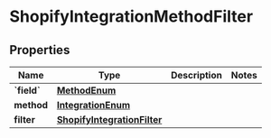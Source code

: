 
# ShopifyIntegrationMethodFilter

## Properties
| Name | Type | Description | Notes |
| ------------ | ------------- | ------------- | ------------- |
| **&#x60;field&#x60;** | [**MethodEnum**](MethodEnum.md) |  |  |
| **method** | [**IntegrationEnum**](IntegrationEnum.md) |  |  |
| **filter** | [**ShopifyIntegrationFilter**](ShopifyIntegrationFilter.md) |  |  |



